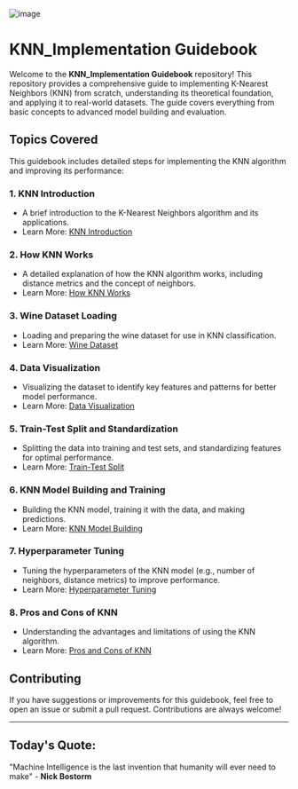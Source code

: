 ![image](https://github.com/user-attachments/assets/af974959-82c1-4879-b737-a270ab801e83)

# KNN_Implementation Guidebook

Welcome to the **KNN_Implementation Guidebook** repository! This repository provides a comprehensive guide to implementing K-Nearest Neighbors (KNN) from scratch, understanding its theoretical foundation, and applying it to real-world datasets. The guide covers everything from basic concepts to advanced model building and evaluation.

## Topics Covered
This guidebook includes detailed steps for implementing the KNN algorithm and improving its performance:

### 1. **KNN Introduction**
- A brief introduction to the K-Nearest Neighbors algorithm and its applications.
- Learn More: [KNN Introduction](https://scikit-learn.org/stable/modules/generated/sklearn.neighbors.KNeighborsClassifier.html)

### 2. **How KNN Works**
- A detailed explanation of how the KNN algorithm works, including distance metrics and the concept of neighbors.
- Learn More: [How KNN Works](https://www.ibm.com/think/topics/knn)

### 3. **Wine Dataset Loading**
- Loading and preparing the wine dataset for use in KNN classification.
- Learn More: [Wine Dataset](https://scikit-learn.org/stable/datasets/index.html#wine-dataset)

### 4. **Data Visualization**
- Visualizing the dataset to identify key features and patterns for better model performance.
- Learn More: [Data Visualization](https://seaborn.pydata.org/tutorial/axis_grids.html)

### 5. **Train-Test Split and Standardization**
- Splitting the data into training and test sets, and standardizing features for optimal performance.
- Learn More: [Train-Test Split](https://scikit-learn.org/stable/modules/generated/sklearn.model_selection.train_test_split.html)

### 6. **KNN Model Building and Training**
- Building the KNN model, training it with the data, and making predictions.
- Learn More: [KNN Model Building](https://scikit-learn.org/stable/modules/generated/sklearn.neighbors.KNeighborsClassifier.html)

### 7. **Hyperparameter Tuning**
- Tuning the hyperparameters of the KNN model (e.g., number of neighbors, distance metrics) to improve performance.
- Learn More: [Hyperparameter Tuning](https://scikit-learn.org/stable/modules/generated/sklearn.model_selection.GridSearchCV.html)

### 8. **Pros and Cons of KNN**
- Understanding the advantages and limitations of using the KNN algorithm.
- Learn More: [Pros and Cons of KNN](https://roboticsbiz.com/pros-and-cons-of-the-k-nearest-neighbors-knn-algorithm/)

## Contributing
If you have suggestions or improvements for this guidebook, feel free to open an issue or submit a pull request. Contributions are always welcome!

----

## Today's Quote:

"Machine Intelligence is the last invention that humanity will ever need to make" - **Nick Bostorm**
